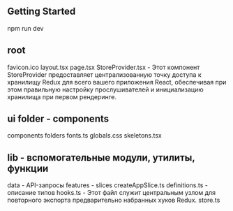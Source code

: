 ## Getting Started

npm run dev

## root

favicon.ico
layout.tsx
page.tsx
StoreProvider.tsx - Этот компонент StoreProvider предоставляет централизованную точку доступа к хранилищу Redux для всего вашего приложения React, обеспечивая при этом правильную     настройку прослушивателей и инициализацию хранилища при первом рендеринге.

## ui folder - components

components folders
fonts.ts
globals.css
skeletons.tsx

## lib - вспомогательные модули, утилиты, функции 
data - API-запросы
features - slices
createAppSlice.ts
definitions.ts - описание типов
hooks.ts - Этот файл служит центральным узлом для повторного экспорта предварительно набранных хуков Redux.
store.ts







